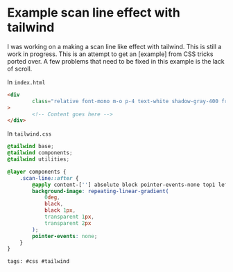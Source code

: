 # Example scan line effect with tailwind

I was working on a making a scan line like effect with tailwind. This is
still a work in progress.  This is an attempt to get an [example] from
CSS tricks ported over.  A few problems that need to be fixed in this
example is the lack of scroll.

[exmpale]:https://css-tricks.com/old-timey-terminal-styling/

In `index.html`

```html
<div
        class="relative font-mono m-o p-4 text-white shadow-gray-400 from-green-800 to-black bg-[radial-gradient(circle_at_center,var(--tw-gradient-stops))] scan-line"
>
        <!-- Content goes here -->
</div>
```

In `tailwind.css`

```css
@tailwind base;
@tailwind components;
@tailwind utilities;

@layer components {
    .scan-line::after {
        @apply content-[''] absolute block pointer-events-none top1 left-0  w-full h-full overflow-hidden;
        background-image: repeating-linear-gradient(
            0deg,
            black,
            black 1px,
            transparent 1px,
            transparent 2px
        );
        pointer-events: none;
    }
}
```

    tags: #css #tailwind
